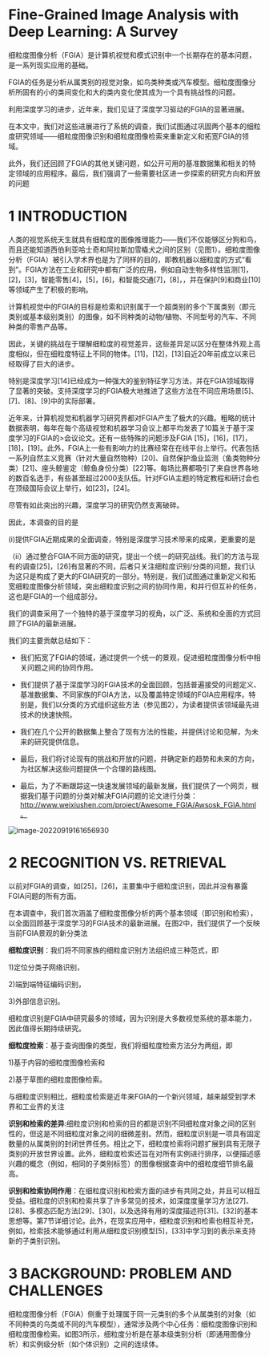 # Fine-Grained Image Analysis with Deep Learning: A Survey

细粒度图像分析（FGIA）是计算机视觉和模式识别中一个长期存在的基本问题，是一系列现实应用的基础。

FGIA的任务是分析从属类别的视觉对象，如鸟类种类或汽车模型。细粒度图像分析所固有的小的类间变化和大的类内变化使其成为一个具有挑战性的问题。

利用深度学习的进步，近年来，我们见证了深度学习驱动的FGIA的显著进展。

在本文中，我们对这些进展进行了系统的调查，我们试图通过巩固两个基本的细粒度研究领域——细粒度图像识别和细粒度图像检索来重新定义和拓宽FGIA的领域。

此外，我们还回顾了FGIA的其他关键问题，如公开可用的基准数据集和相关的特定领域的应用程序。最后，我们强调了一些需要社区进一步探索的研究方向和开放的问题

# 1 INTRODUCTION

人类的视觉系统天生就具有细粒度的图像推理能力——我们不仅能够区分狗和鸟，而且还能知道西伯利亚哈士奇和阿拉斯加雪橇犬之间的区别（见图1）。细粒度图像分析（FGIA）被引入学术界也是为了同样的目的，即教机器以细粒度的方式“看到”。FGIA方法在工业和研究中都有广泛的应用，例如自动生物多样性监测[1]，[2]，[3]，智能零售[4]，[5]，[6]，和智能交通[7]，[8]，，并在保护[9]和商业[10]等领域产生了积极的影响。 

计算机视觉中的FGIA的目标是检索和识别属于一个超类别的多个下属类别（即元类别或基本级别类别）的图像，如不同种类的动物/植物、不同型号的汽车、不同种类的零售产品等。

因此，关键的挑战在于理解细粒度的视觉差异，这些差异足以区分在整体外观上高度相似，但在细粒度特征上不同的物体。[11]，[12]，[13]自近20年前成立以来已经取得了巨大的进步。

特别是深度学习[14]已经成为一种强大的鉴别特征学习方法，并在FGIA领域取得了显著的突破。支持深度学习的FGIA极大地推进了这些方法在不同应用场景[5]、[7]、[8]、[9]中的实际部署。

近年来，计算机视觉和机器学习研究界都对FGIA产生了极大的兴趣。粗略的统计数据表明，每年在每个高级视觉和机器学习会议上都平均发表了10篇关于基于深度学习的FGIA的>会议论文。还有一些特殊的问题涉及FGIA [15]，[16]，[17]，[18]，[19]。此外，FGIA上一些有影响力的比赛经常在在线平台上举行。代表包括一系列自然主义竞赛（针对大量自然物种）[20]、自然保护渔业监测（鱼类物种分类）[21]、座头鲸鉴定（鲸鱼身份分类）[22]等。每场比赛都吸引了来自世界各地的数百名选手，有些甚至超过2000支队伍。针对FGIA主题的特定教程和研讨会也在顶级国际会议上举行，如[23]，[24]。

尽管有如此突出的兴趣，深度学习的研究仍然支离破碎。

因此，本调查的目的是

(i)提供FGIA近期成果的全面调查，特别是深度学习技术带来的成果，更重要的是

（ii）通过整合FGIA不同方面的研究，提出一个统一的研究战线。我们的方法与现有的调查[25]，[26]有显著的不同，后者只关注细粒度识别/分类的问题，我们认为这只是构成了更大的FGIA研究的一部分。特别是，我们试图通过重新定义和拓宽细粒度图像分析领域，突出细粒度识别之间的协同作用，和并行但互补的任务，这也是FGIA的一个组成部分。

我们的调查采用了一个独特的基于深度学习的视角，以广泛、系统和全面的方式回顾了FGIA的最新进展。

我们的主要贡献总结如下：

- 我们拓宽了FGIA的领域，通过提供一个统一的景观，促进细粒度图像分析中相关问题之间的协同作用。
- 我们提供了基于深度学习的FGIA技术的全面回顾，包括普遍接受的问题定义、基准数据集、不同家族的FGIA方法，以及覆盖特定领域的FGIA应用程序。特别是，我们以分类的方式组织这些方法（参见图2），为读者提供该领域最先进技术的快速快照。

- 我们在几个公开的数据集上整合了现有方法的性能，并提供讨论和见解，为未来的研究提供信息。

- 最后，我们将讨论现有的挑战和开放的问题，并确定新的趋势和未来的方向，为社区解决这些问题提供一个合理的路线图。
- 最后，为了不断跟踪这一快速发展领域的最新发展，我们提供了一个网页，根据我们基于问题的分类对解决FGIA问题的论文进行分类： http://www.weixiushen.com/project/Awesome_FGIA/Awsosk_FGIA.html。

![image-20220919161656930](D:\文献阅读\fine-grained\image\image-20220919161656930.png)

# 2 RECOGNITION VS. RETRIEVAL

以前对FGIA的调查，如[25]，[26]，主要集中于细粒度识别，因此并没有暴露FGIA问题的所有方面。

在本调查中，我们首次涵盖了细粒度图像分析的两个基本领域（即识别和检索），以全面回顾基于深度学习的FGIA技术的最新进展。在图2中，我们提供了一个反映当前FGIA景观的新分类法

**细粒度识别**：我们将不同家族的细粒度识别方法组织成三种范式，即

1)定位分类子网络识别，

2)端到端特征编码识别，

3)外部信息识别。

细粒度识别是FGIA中研究最多的领域，因为识别是大多数视觉系统的基本能力，因此值得长期持续研究。

**细粒度检索**：基于查询图像的类型，我们将细粒度检索方法分为两组，即

1)基于内容的细粒度图像检索和

2)基于草图的细粒度图像检索。

与细粒度识别相比，细粒度检索是近年来FGIA的一个新兴领域，越来越受到学术界和工业界的关注

**识别和检索的差异**:细粒度识别和检索的目的都是识别不同细粒度对象之间的区别性的，但这是不同细粒度对象之间的细微差别。然而，细粒度识别是一项具有固定数量的从属类别的封闭世界任务。相比之下，细粒度检索将问题扩展到具有无限子类别的开放世界设置。此外，细粒度检索还旨在对所有实例进行排序，以便描述感兴趣的概念（例如，相同的子类别标签）的图像根据查询中的细粒度细节排名最高。

**识别和检索协同作用**：在细粒度识别和检索方面的进步有共同之处，并且可以相互受益。细粒度的识别和检索共享了许多常见的技术，如深度度量学习方法[27]、[28]、多模态匹配方法[29]、[30]，以及选择有用的深度描述符[31]、[32]的基本思想等。第7节详细讨论。此外，在现实应用中，细粒度识别和检索也相互补充，例如，检索技术能够通过利用从细粒度识别模型[5]，[33]中学习到的表示来支持新的子类别识别。

# 3 BACKGROUND: PROBLEM AND CHALLENGES

细粒度图像分析（FGIA）侧重于处理属于同一元类别的多个从属类别的对象（如不同种类的鸟类或不同的汽车模型），通常涉及两个中心任务：细粒度图像识别和细粒度图像检索。如图3所示，细粒度分析是在基本级类别分析（即通用图像分析）和实例级分析（如个体识别）之间的连续体。

